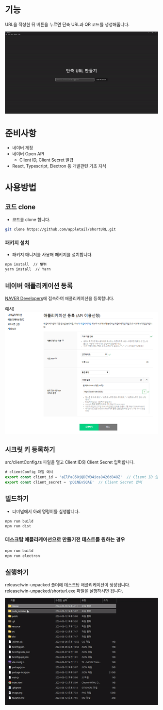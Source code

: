 # 기능

URL을 작성한 뒤 버튼을 누르면 단축 URL과 QR 코드를 생성해줍니다.

![sample](resource/sample.gif)

# 준비사항

- 네이버 계정
- 네이버 Open API
    - Client ID, Client Secret 발급
- React, Typescript, Electron 등 개발관련 기초 지식

# 사용방법

## 코드 clone

- 코드를 clone 합니다.

```bash
git clone https://github.com/appletail/shortURL.git
```

### 패키지 설치

- 패키지 매니저를 사용해 패키지를 설치합니다.

```bash
npm install  // NPM
yarn install  // Yarn
```

## 네이버 애플리케이션 등록

[NAVER Developers](https://developers.naver.com/)에 접속하여 애플리케이션을 등록합니다.  

예시)
![예시](resource/naver_application.png)

## 시크릿 키 등록하기

src/clientConfig.ts 파일을 열고 Client ID와 Client Secret 입력합니다.

```ts
# clientConfig 파일 예시
export const client_id = 'aElPa85OjQDEW34ios8426d848Z'  // Client ID 입력
export const client_secret = 'pQ1NEv5QAE'  // Client Secret 입력
```

## 빌드하기

- 터미널에서 아래 명령어를 실행합니다.

```bash
npm run build
npm run dist
```

### 데스크탑 애플리케이션으로 만들기전 테스트를 원하는 경우
```bash
npm run build
npm run electron
```

## 실행하기
release/win-unpacked 폴더에 데스크탑 애플리케이션이 생성됩니다.  
release/win-unpacked/shorturl.exe 파일을 실행하시면 됩니다.

![alt text](resource/open_exe.gif)
